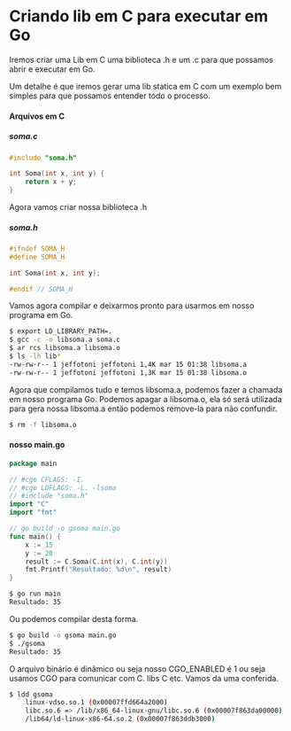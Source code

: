 # Criando lib em C para executar em Go

Iremos criar uma Lib em C uma biblioteca .h e um .c para que possamos abrir e executar em Go.

Um detalhe é que iremos gerar uma lib statica em C com um exemplo bem simples para que possamos entender todo o processo.

#### Arquivos em C

##### soma.c
```c
#include "soma.h"

int Soma(int x, int y) {
    return x + y;
}

```
Agora vamos criar nossa biblioteca .h
##### soma.h

```c
#ifndef SOMA_H
#define SOMA_H

int Soma(int x, int y);

#endif // SOMA_H

```

Vamos agora compilar e deixarmos pronto para usarmos em nosso programa em Go.

```bash
$ export LD_LIBRARY_PATH=.
$ gcc -c -o libsoma.a soma.c
$ ar rcs libsoma.a libsoma.o
$ ls -lh lib*
-rw-rw-r-- 1 jeffotoni jeffotoni 1,4K mar 15 01:38 libsoma.a
-rw-rw-r-- 1 jeffotoni jeffotoni 1,3K mar 15 01:38 libsoma.o

```
Agora que compilamos tudo e temos libsoma.a, podemos fazer a chamada em nosso programa Go.
Podemos apagar a libsoma.o, ela só será utilizada para gera nossa libsoma.a então podemos remove-la para não confundir.

```bash
$ rm -f libsoma.o
```
#### nosso main.go


```go
package main

// #cgo CFLAGS: -I.
// #cgo LDFLAGS: -L. -lsoma
// #include "soma.h"
import "C"
import "fmt"

// go build -o gsoma main.go
func main() {
	x := 15
	y := 20
	result := C.Soma(C.int(x), C.int(y))
	fmt.Printf("Resultado: %d\n", result)
}

```


```bash
$ go run main
Resultado: 35
```

Ou podemos compilar desta forma.


```bash
$ go build -o gsoma main.go
$ ./gsoma
Resultado: 35
```

O arquivo binário é dinâmico ou seja nosso CGO_ENABLED é 1 ou seja usamos CGO para comunicar com C. libs C etc. Vamos da uma conferida.

```bash
$ ldd gsoma
  	linux-vdso.so.1 (0x00007ffd664a2000)
	libc.so.6 => /lib/x86_64-linux-gnu/libc.so.6 (0x00007f863da00000)
	/lib64/ld-linux-x86-64.so.2 (0x00007f863ddb3000)

```
